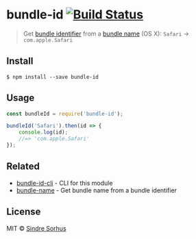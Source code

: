 # bundle-id [![Build Status](https://travis-ci.org/sindresorhus/bundle-id.svg?branch=master)](https://travis-ci.org/sindresorhus/bundle-id)

> Get [bundle identifier](https://developer.apple.com/library/Mac/documentation/General/Reference/InfoPlistKeyReference/Articles/CoreFoundationKeys.html#//apple_ref/doc/plist/info/CFBundleIdentifier) from a [bundle name](https://developer.apple.com/library/Mac/documentation/General/Reference/InfoPlistKeyReference/Articles/CoreFoundationKeys.html#//apple_ref/doc/plist/info/CFBundleName) (OS X): `Safari` → `com.apple.Safari`


## Install

```
$ npm install --save bundle-id
```


## Usage

```js
const bundleId = require('bundle-id');

bundleId('Safari').then(id => {
	console.log(id);
	//=> 'com.apple.Safari'
});
```


## Related

- [bundle-id-cli](https://github.com/sindresorhus/bundle-id-cli) - CLI for this module
- [bundle-name](https://github.com/sindresorhus/bundle-name) - Get bundle name from a bundle identifier


## License

MIT © [Sindre Sorhus](http://sindresorhus.com)
